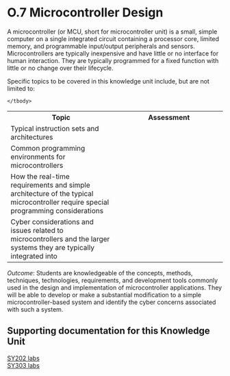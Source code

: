 # O.7 Microcontroller Design

A microcontroller (or MCU, short for microcontroller unit) is a small,
simple computer on a single integrated circuit containing a processor
core, limited memory, and programmable input/output peripherals and
sensors. Microcontrollers are typically inexpensive and have little or
no interface for human interaction. They are typically programmed for a
fixed function with little or no change over their lifecycle.

Specific topics to be covered in this knowledge unit include, but are
not limited to:

<table>
	<tbody>
		<tr>
			<th>Topic</th>
			<th>Assessment</th>
		</tr>
		<tr>
			<td width="50%">Typical instruction sets and architectures</td>
			<td width="50%"></td>
		</tr>
		<tr>
			<td width="50%">Common programming environments for microcontrollers</td>
			<td width="50%"></td>
		</tr>
		<tr>
			<td width="50%">How the real-time requirements and simple architecture of the typical microcontroller require special programming considerations</td>
			<td width="50%"></td>
		</tr>
		<tr>
			<td width="50%">Cyber considerations and issues related to microcontrollers and the larger systems they are typically integrated into</td>
			<td width="50%"></td>
		</tr>

	</tbody>
</table>

*Outcome*: Students are knowledgeable of the concepts, methods,
techniques, technologies, requirements, and development tools commonly
used in the design and implementation of microcontroller applications.
They will be able to develop or make a substantial modification to a
simple microcontroller-based system and identify the cyber concerns
associated with such a system.

## Supporting documentation for this Knowledge Unit

[SY202 labs](../../Course%20Documents/SY202%20CYBER%20SYSTEMS%20ENGINEERING/Labs)\
[SY303 labs](../../Course%20Documents/SY303%20CYBER%20SYSTEMS%20ARCHITECTURE)
